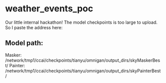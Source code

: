# weather_events_poc
Our little internal hackathon!
The model checkpoints is too large to upload. So I paste the address here:

## Model path:
Masker: /network/tmp1/ccai/checkpoints/tianyu/omnigan/output_dirs/skyMaskerBest/
Painter: /network/tmp1/ccai/checkpoints/tianyu/omnigan/output_dirs/skyPainterBest/
